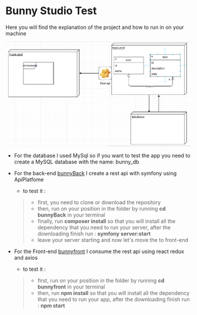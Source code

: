 # Bunny Studio Test

Here you will find the explanation of the project and how to run in on your machine

![Diagram for the architecture](./diagram.PNG)

- For the database I used MySql so if you want to test the app you need to create a MySQL database with the name: bunny_db

- For the back-end [bunnyBack](https://github.com/yassssser/Bunny-Studio-Backend) I create a rest api with symfony using ApiPlatfome
    - to test it : 
    > - first, you need to clone or download the repository 
    > - then, run on your position in the folder by running **cd bunnyBack** in your terminal
    > - finally, run **composer install** so that you will install all the dependency that you need to run your server, after the downloading finish run : **symfony server:start**
    > - leave your server starting and now let's move the to front-end

- For the Front-end [bunnyfront](https://github.com/yassssser/Bunny-Studio-Frontend) I consume the rest api using react redux and axios
    - to test it :
    > - first, run on your position in the folder by running **cd bunnyfront** in your terminal
    > - then, run **npm install** so that you will install all the dependency that you need to run your app, after the downloading finish run : **npm start**


